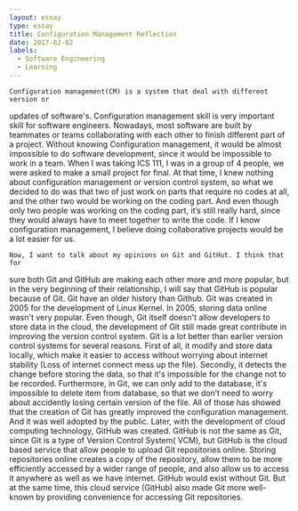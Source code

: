 ```yaml
---
layout: essay
type: essay
title: Configuration Management Reflection
date: 2017-02-02
labels:
  - Software Engineering
  - Learning
---
```

    Configuration management(CM) is a system that deal with different version or 
updates of software's.   Configuration management skill is very important skill
for software engineers. Nowadays, most software are built by teammates or teams
collaborating with each other to finish different part of a project. Without 
knowing Configuration management, it would be almost impossible to do software 
development, since it would be impossible to work in a team. When I was taking
ICS 111, I was in a group of 4 people, we were asked to make a small project 
for final. At that time, I knew nothing about configuration management or 
version control system, so what we decided to do was that two of just work
on parts that require no codes at all, and the other two would be working 
on the coding part. And even though only two people was working on the 
coding part, it’s still really hard, since they would always have to meet 
together to write the code. If I know configuration management, I believe 
doing collaborative projects would be a lot easier for us. 

    Now, I want to talk about my opinions on Git and GitHut. I think that for 
sure both Git and GitHub are making each other more and more popular, but 
in the very beginning of their relationship, I will say that GitHub is 
popular because of Git. Git have an older history than Github. Git was 
created in 2005 for the development of Linux Kernel. In 2005, storing 
data online wasn't very popular. Even though, Git itself doesn't allow 
developers to store data in the cloud, the development of Git still made 
great contribute in improving the version control system. Git is a lot 
better than earlier version control systems for several reasons. First 
of all, it modify and store data locally, which make it easier to access 
without worrying about internet stability (Loss of internet connect mess 
up the file). Secondly, it detects the change before storing the data, so 
that it's impossible for the change not to be recorded. Furthermore, in Git, 
we can only add to the database, it's impossible to  delete item from 
database, so that we don’t need to worry about accidently losing certain 
version of the file. All of those has showed that  the creation of Git has 
greatly improved the configuration management. And it was well adopted by 
the public. Later, with the development of cloud computing technology, 
GitHub was created. GitHub is not the same as Git, since Git is a type 
of Version Control System( VCM), but GitHub is the cloud based service 
that allow people to upload Git repositories online. Storing repositories
online creates a copy of the repository, allow them to be more efficiently 
accessed by a wider range of people, and also allow us to access it anywhere 
as well as we have internet. GitHub would exist without Git. But at the same 
time, this cloud service (GitHub) also made Git more well-known by providing 
convenience for accessing Git repositories.